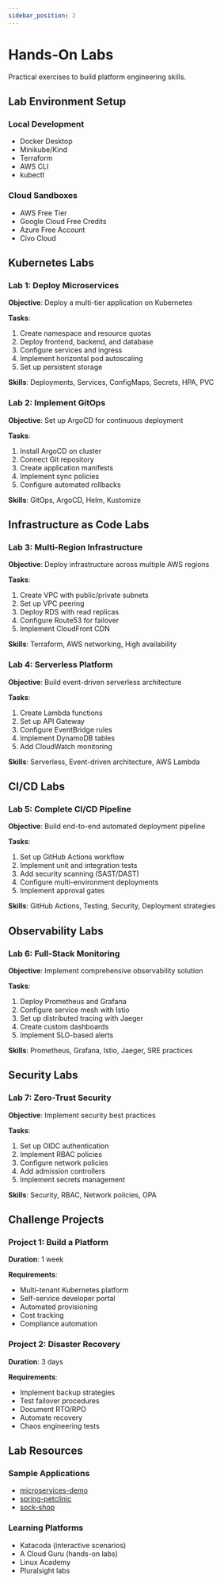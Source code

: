 ```yaml
---
sidebar_position: 2
---
```


# Hands-On Labs

Practical exercises to build platform engineering skills.

## Lab Environment Setup

### Local Development
- Docker Desktop
- Minikube/Kind
- Terraform
- AWS CLI
- kubectl

### Cloud Sandboxes
- AWS Free Tier
- Google Cloud Free Credits
- Azure Free Account
- Civo Cloud

## Kubernetes Labs

### Lab 1: Deploy Microservices
**Objective**: Deploy a multi-tier application on Kubernetes

**Tasks**:
1. Create namespace and resource quotas
2. Deploy frontend, backend, and database
3. Configure services and ingress
4. Implement horizontal pod autoscaling
5. Set up persistent storage

**Skills**: Deployments, Services, ConfigMaps, Secrets, HPA, PVC

### Lab 2: Implement GitOps
**Objective**: Set up ArgoCD for continuous deployment

**Tasks**:
1. Install ArgoCD on cluster
2. Connect Git repository
3. Create application manifests
4. Implement sync policies
5. Configure automated rollbacks

**Skills**: GitOps, ArgoCD, Helm, Kustomize

## Infrastructure as Code Labs

### Lab 3: Multi-Region Infrastructure
**Objective**: Deploy infrastructure across multiple AWS regions

**Tasks**:
1. Create VPC with public/private subnets
2. Set up VPC peering
3. Deploy RDS with read replicas
4. Configure Route53 for failover
5. Implement CloudFront CDN

**Skills**: Terraform, AWS networking, High availability

### Lab 4: Serverless Platform
**Objective**: Build event-driven serverless architecture

**Tasks**:
1. Create Lambda functions
2. Set up API Gateway
3. Configure EventBridge rules
4. Implement DynamoDB tables
5. Add CloudWatch monitoring

**Skills**: Serverless, Event-driven architecture, AWS Lambda

## CI/CD Labs

### Lab 5: Complete CI/CD Pipeline
**Objective**: Build end-to-end automated deployment pipeline

**Tasks**:
1. Set up GitHub Actions workflow
2. Implement unit and integration tests
3. Add security scanning (SAST/DAST)
4. Configure multi-environment deployments
5. Implement approval gates

**Skills**: GitHub Actions, Testing, Security, Deployment strategies

## Observability Labs

### Lab 6: Full-Stack Monitoring
**Objective**: Implement comprehensive observability solution

**Tasks**:
1. Deploy Prometheus and Grafana
2. Configure service mesh with Istio
3. Set up distributed tracing with Jaeger
4. Create custom dashboards
5. Implement SLO-based alerts

**Skills**: Prometheus, Grafana, Istio, Jaeger, SRE practices

## Security Labs

### Lab 7: Zero-Trust Security
**Objective**: Implement security best practices

**Tasks**:
1. Set up OIDC authentication
2. Implement RBAC policies
3. Configure network policies
4. Add admission controllers
5. Implement secrets management

**Skills**: Security, RBAC, Network policies, OPA

## Challenge Projects

### Project 1: Build a Platform
**Duration**: 1 week

**Requirements**:
- Multi-tenant Kubernetes platform
- Self-service developer portal
- Automated provisioning
- Cost tracking
- Compliance automation

### Project 2: Disaster Recovery
**Duration**: 3 days

**Requirements**:
- Implement backup strategies
- Test failover procedures
- Document RTO/RPO
- Automate recovery
- Chaos engineering tests

## Lab Resources

### Sample Applications
- [microservices-demo](https://github.com/microservices-demo/microservices-demo)
- [spring-petclinic](https://github.com/spring-projects/spring-petclinic)
- [sock-shop](https://github.com/microservices-demo/microservices-demo)

### Learning Platforms
- Katacoda (interactive scenarios)
- A Cloud Guru (hands-on labs)
- Linux Academy
- Pluralsight labs